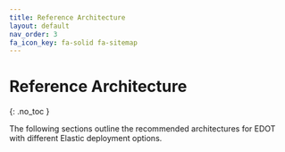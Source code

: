```yaml
---
title: Reference Architecture
layout: default
nav_order: 3
fa_icon_key: fa-solid fa-sitemap
---
```


# Reference Architecture
{: .no_toc }

The following sections outline the recommended architectures for EDOT with different Elastic deployment options.

